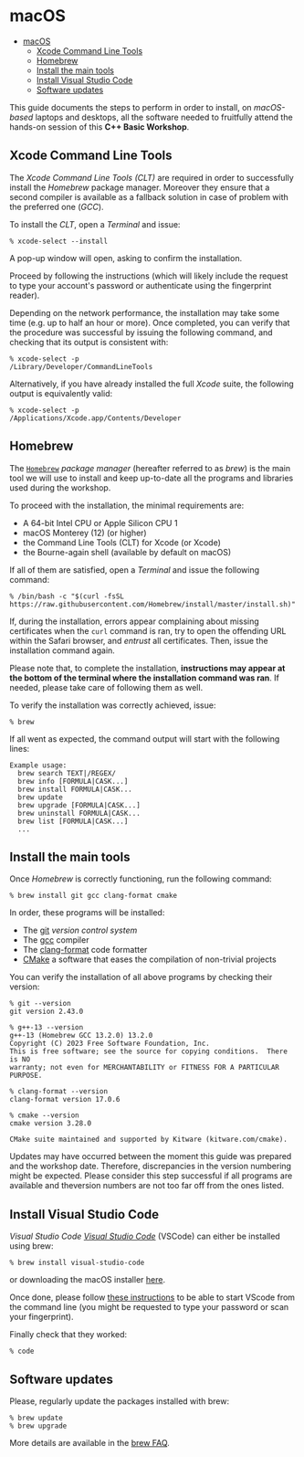 # macOS

- [macOS](#macos)
  - [Xcode Command Line Tools](#xcode-command-line-tools)
  - [Homebrew](#homebrew)
  - [Install the main tools](#install-the-main-tools)
  - [Install Visual Studio Code](#install-visual-studio-code)
  - [Software updates](#software-updates)

This guide documents the steps to perform in order to install, on _macOS-based_
laptops and desktops, all the software needed to fruitfully attend the hands-on
session of this **C++ Basic Workshop**.

## Xcode Command Line Tools

The _Xcode Command Line Tools (CLT)_ are required in order to successfully
install the _Homebrew_ package manager. Moreover they ensure that a second
compiler is available as a fallback solution in case of problem with the
preferred one (_GCC_).

To install the _CLT_, open a _Terminal_ and issue:

```shell
% xcode-select --install
```

A pop-up window will open, asking to confirm the installation.

Proceed by following the instructions (which will likely include the request to
type your account's password or authenticate using the fingerprint reader).

Depending on the network performance, the installation may take some time (e.g.
up to half an hour or more). Once completed, you can verify that the procedure
was successful by issuing the following command, and checking that its output is
consistent with:

```shell
% xcode-select -p
/Library/Developer/CommandLineTools
```

Alternatively, if you have already installed the full _Xcode_
suite, the following output is equivalently valid:

```shell
% xcode-select -p
/Applications/Xcode.app/Contents/Developer
```

## Homebrew

The [`Homebrew`](https://brew.sh/) _package manager_ (hereafter referred to as
_brew_) is the main tool we will use to install and keep up-to-date all the
programs and libraries used during the workshop.

To proceed with the installation, the minimal requirements are:

- A 64-bit Intel CPU or Apple Silicon CPU 1
- macOS Monterey (12) (or higher)
- the Command Line Tools (CLT) for Xcode (or Xcode)
- the Bourne-again shell (available by default on macOS)

If all of them are satisfied, open a _Terminal_ and issue the following command:

```shell
% /bin/bash -c "$(curl -fsSL https://raw.githubusercontent.com/Homebrew/install/master/install.sh)"
```

If, during the installation, errors appear complaining about missing
certificates when the `curl` command is ran, try to open the offending URL
within the Safari browser, and _entrust_ all certificates. Then, issue the installation command again.

Please note that, to complete the installation, **instructions may appear at the
bottom of the terminal where the installation command was ran**.
If needed, please take care of following them as well.

To verify the installation was correctly achieved, issue:

```shell
% brew
```

If all went as expected, the command output will start with the following lines:

```shell
Example usage:
  brew search TEXT|/REGEX/
  brew info [FORMULA|CASK...]
  brew install FORMULA|CASK...
  brew update
  brew upgrade [FORMULA|CASK...]
  brew uninstall FORMULA|CASK...
  brew list [FORMULA|CASK...]
  ...
```

## Install the main tools

Once _Homebrew_ is correctly functioning, run the following command:

```shell
% brew install git gcc clang-format cmake
```

In order, these programs will be installed:

- The [git](https://git-scm.com/) _version control system_
- The [gcc](https://gcc.gnu.org/) compiler
- The [clang-format](https://www.kernel.org/doc/html/latest/translations/it_IT/process/clang-format.html) code formatter
- [CMake](https://cmake.org/) a software that eases the compilation of non-trivial projects

You can verify the installation of all above programs by checking their version:

```shell
% git --version
git version 2.43.0
```

```shell
% g++-13 --version
g++-13 (Homebrew GCC 13.2.0) 13.2.0
Copyright (C) 2023 Free Software Foundation, Inc.
This is free software; see the source for copying conditions.  There is NO
warranty; not even for MERCHANTABILITY or FITNESS FOR A PARTICULAR PURPOSE.
```

```shell
% clang-format --version
clang-format version 17.0.6
```

```shell
% cmake --version
cmake version 3.28.0

CMake suite maintained and supported by Kitware (kitware.com/cmake).
```

Updates may have occurred between the moment this guide was prepared and the
workshop date. Therefore, discrepancies in the version numbering might be
expected. Please consider this step successful if all programs are available and
theversion numbers are not too far off from the ones listed.

## Install Visual Studio Code

_Visual Studio Code_ [_Visual Studio Code_](https://code.visualstudio.com/)
(VSCode) can either be installed using brew:

```shell
% brew install visual-studio-code
```

or downloading the macOS installer [here](https://code.visualstudio.com/).

Once done, please follow
[these instructions](https://code.visualstudio.com/docs/setup/mac#_launching-from-the-command-line)
to be able to start VScode from the command line (you might be requested to type
your password or scan your fingerprint).

Finally check that they worked:

```shell
% code
```

## Software updates

Please, regularly update the packages installed with brew:

```shell
% brew update
% brew upgrade
```

More details are available in the [brew
FAQ](https://docs.brew.sh/FAQ#how-do-i-update-my-local-packages).

